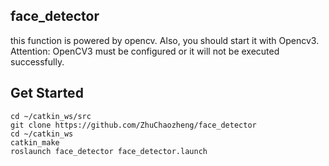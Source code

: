 ## face_detector
this function is powered by opencv. Also, you should start it with Opencv3. Attention: OpenCV3 must be configured or it will not be executed successfully.

## Get Started
```Python3
cd ~/catkin_ws/src
git clone https://github.com/ZhuChaozheng/face_detector
cd ~/catkin_ws
catkin_make
roslaunch face_detector face_detector.launch
```
